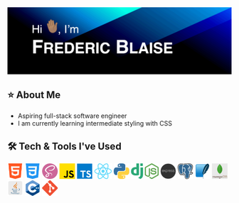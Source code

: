 <img src="images/animated-github-banner.gif" alt="Hi, I'm Frederic Blaise.">

## ⭐️ About Me
- Aspiring full-stack software engineer
- I am currently learning intermediate styling with CSS

## 🛠️ Tech & Tools I've Used
  <img src="images/html-logo.png" alt="html" height="35px">
  <img src="images/css-logo.png" alt="css" height="35px">
  <img src="images/sass-logo.png" alt="sass" height="35px">
  <img src="images/javascript-logo.png" alt="javascript" height="35px">
  <img src="images/typescript-logo.png" alt="typescript" height="35px">
  <img src="images/react-logo.png" alt="react" height="35px">
  <img src="images/python-logo.png" alt="python" height="35px">
  <img src="images/django-logo.png" alt="django" height="35px">
  <img src="images/node-logo.png" alt="node" height="35px">
  <img src="images/express-logo.png" alt="express" height="35px">
  <img src="images/postgresql-logo.png" alt="postgreSQL" height="35px">
  <img src="images/sqlite-logo.png" alt="sqlite" height="35px">
  <img src="images/mongodb-logo.png" alt="mongodb" height="35px">
  <img src="images/java-logo.png" alt="java" height="35px">
  <img src="images/cpp-logo.png" alt="c plus plus" height="35px">
  <img src="images/git-logo.png" alt="git" height="35px">
  

